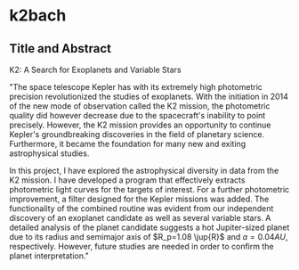 # k2bach

## Title and Abstract

K2: A Search for Exoplanets and Variable Stars

"The space telescope Kepler has with its extremely high photometric precision revolutionized the studies of exoplanets. With the initiation in 2014 of the new mode of observation called the K2 mission, the photometric quality did however decrease due to the spacecraft's inability to point precisely. However, the K2 mission provides an opportunity to continue Kepler's groundbreaking discoveries in the field of planetary science. Furthermore, it became the foundation for many new and exiting astrophysical studies. 

In this project, I have explored the astrophysical diversity in data from the K2 mission. I have developed a program that effectively extracts photometric light curves for the targets of interest. For a further photometric improvement, a filter designed for the Kepler missions was added. The functionality of the combined routine was evident from our independent discovery of an exoplanet candidate as well as several variable stars. A detailed analysis of the planet candidate suggests a hot Jupiter-sized planet due to its radius and semimajor axis of $R_p=1.08 \jup{R}$ and $a=0.04 \si{AU}$, respectively. However, future studies are needed in order to confirm the planet interpretation."
